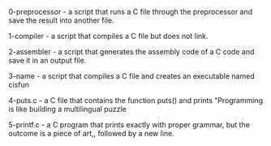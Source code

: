 0-preprocessor - a script that runs a C file through the preprocessor and save the result into another file.

1-compiler - a script that compiles a C file but does not link.


2-assembler - a script that generates the assembly code of a C code and save it in an output file.


3-name - a script that compiles a C file and creates an executable named cisfun


4-puts.c - a C file that contains the function puts() and prints "Programming is like building a multilingual puzzle


5-printf.c -  a C program that prints exactly with proper grammar, but the outcome is a piece of art,, followed by a new line.
